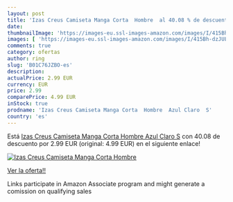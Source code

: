 ```yaml
---
layout: post
title: 'Izas Creus Camiseta Manga Corta  Hombre  al 40.08 % de descuento'
date: 
thumbnailImage: 'https://images-eu.ssl-images-amazon.com/images/I/415Bh-dzJUL._SL200_.jpg'
images: [ 'https://images-eu.ssl-images-amazon.com/images/I/415Bh-dzJUL._SL200_.jpg' ]
comments: true
category: ofertas
author: ring
slug: 'B01C76JZBO-es'
description:
actualPrice: 2.99 EUR
currency: EUR
price: 2.99
comparePrice: 4.99 EUR
inStock: true
prodname: 'Izas Creus Camiseta Manga Corta  Hombre  Azul Claro  S'
country: 'es'
---
```


Está [Izas Creus Camiseta Manga Corta  Hombre  Azul Claro  S](https://www.amazon.es/dp/B01C76JZBO/?tag=tolees-21) con 40.08 de descuento por 2.99 EUR (original: 4.99 EUR) en el siguiente enlace!

[![Izas Creus Camiseta Manga Corta  Hombre ](https://images-eu.ssl-images-amazon.com/images/I/415Bh-dzJUL._SL200_.jpg)](https://www.amazon.es/dp/B01C76JZBO/?tag=tolees-21)

[Ver la oferta!!](https://www.amazon.es/dp/B01C76JZBO/?tag=tolees-21)

Links participate in Amazon Associate program and might generate a comission on qualifying sales


